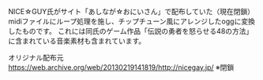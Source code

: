 NICE☆GUY氏がサイト「あしなが☆おにいさん」で配布していた（現在閉鎖）midiファイルにループ処理を施し、チップチューン風にアレンジしたoggに変換したものです。
これには同氏のゲーム作品「伝説の勇者を怒らせる48の方法」に含まれている音楽素材も含まれています。

オリジナル配布元
https://web.archive.org/web/20130219141819/http://nicegay.jp/
※閉鎖